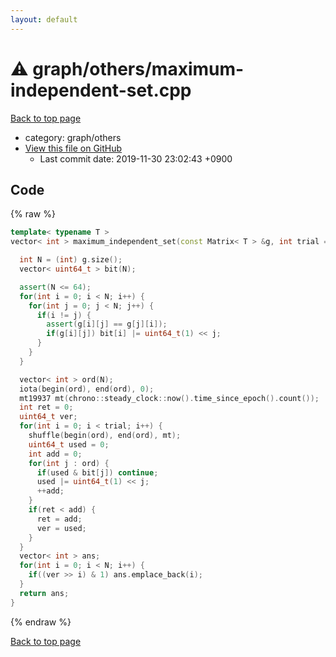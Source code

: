 ```yaml
---
layout: default
---
```


<!-- mathjax config similar to math.stackexchange -->
<script type="text/javascript" async
  src="https://cdnjs.cloudflare.com/ajax/libs/mathjax/2.7.5/MathJax.js?config=TeX-MML-AM_CHTML">
</script>
<script type="text/x-mathjax-config">
  MathJax.Hub.Config({
    TeX: { equationNumbers: { autoNumber: "AMS" }},
    tex2jax: {
      inlineMath: [ ['$','$'] ],
      processEscapes: true
    },
    "HTML-CSS": { matchFontHeight: false },
    displayAlign: "left",
    displayIndent: "2em"
  });
</script>

<script type="text/javascript" src="https://cdnjs.cloudflare.com/ajax/libs/jquery/3.4.1/jquery.min.js"></script>
<script src="https://cdn.jsdelivr.net/npm/jquery-balloon-js@1.1.2/jquery.balloon.min.js" integrity="sha256-ZEYs9VrgAeNuPvs15E39OsyOJaIkXEEt10fzxJ20+2I=" crossorigin="anonymous"></script>
<script type="text/javascript" src="../../../assets/js/copy-button.js"></script>
<link rel="stylesheet" href="../../../assets/css/copy-button.css" />


# :warning: graph/others/maximum-independent-set.cpp
<a href="../../../index.html">Back to top page</a>

* category: graph/others
* <a href="{{ site.github.repository_url }}/blob/master/graph/others/maximum-independent-set.cpp">View this file on GitHub</a>
    - Last commit date: 2019-11-30 23:02:43 +0900




## Code
{% raw %}
```cpp
template< typename T >
vector< int > maximum_independent_set(const Matrix< T > &g, int trial = 1000000) {

  int N = (int) g.size();
  vector< uint64_t > bit(N);

  assert(N <= 64);
  for(int i = 0; i < N; i++) {
    for(int j = 0; j < N; j++) {
      if(i != j) {
        assert(g[i][j] == g[j][i]);
        if(g[i][j]) bit[i] |= uint64_t(1) << j;
      }
    }
  }

  vector< int > ord(N);
  iota(begin(ord), end(ord), 0);
  mt19937 mt(chrono::steady_clock::now().time_since_epoch().count());
  int ret = 0;
  uint64_t ver;
  for(int i = 0; i < trial; i++) {
    shuffle(begin(ord), end(ord), mt);
    uint64_t used = 0;
    int add = 0;
    for(int j : ord) {
      if(used & bit[j]) continue;
      used |= uint64_t(1) << j;
      ++add;
    }
    if(ret < add) {
      ret = add;
      ver = used;
    }
  }
  vector< int > ans;
  for(int i = 0; i < N; i++) {
    if((ver >> i) & 1) ans.emplace_back(i);
  }
  return ans;
}

```
{% endraw %}

<a href="../../../index.html">Back to top page</a>

